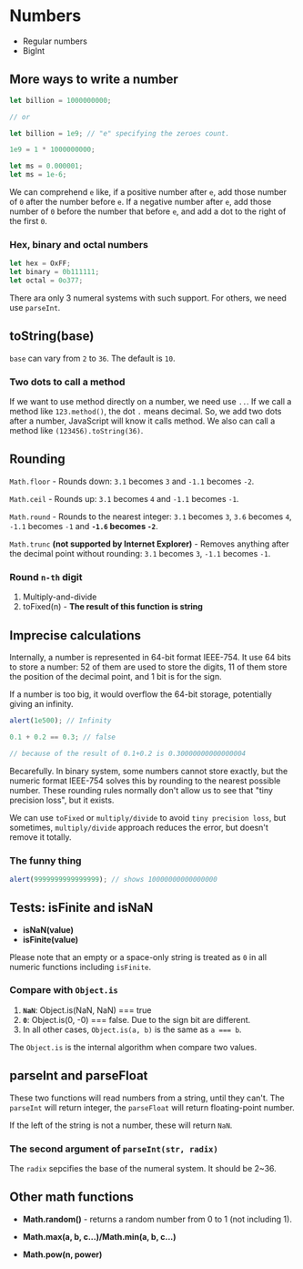 # Numbers

- Regular numbers
- BigInt

## More ways to write a number

```js
let billion = 1000000000;

// or

let billion = 1e9; // "e" specifying the zeroes count.

1e9 = 1 * 1000000000;

let ms = 0.000001;
let ms = 1e-6;
```

We can comprehend `e` like, if a positive number after `e`, add those number of `0` after the number before `e`. If a negative number after `e`, add those number of `0` before the number that before `e`, and add a dot to the right of the first `0`.

### Hex, binary and octal numbers

```js
let hex = OxFF;
let binary = 0b111111;
let octal = 0o377;
```

There ara only 3 numeral systems with such support. For others, we need use `parseInt`.

## toString(base)

`base` can vary from `2` to `36`. The default is `10`.

### Two dots to call a method

If we want to use method directly on a number, we need use `..`. If we call a method like `123.method()`, the dot `.` means decimal. So, we add two dots after a number, JavaScript will know it calls method. We also can call a method like `(123456).toString(36)`.


## Rounding

`Math.floor` - Rounds down: `3.1` becomes `3` and `-1.1` becomes `-2`.

`Math.ceil` - Rounds up: `3.1` becomes `4` and `-1.1` becomes `-1`.

`Math.round` - Rounds to the nearest integer: `3.1` becomes `3`, `3.6` becomes `4`, `-1.1` becomes `-1` and __`-1.6` becomes `-2`__.

`Math.trunc` __(not supported by Internet Explorer)__ - Removes anything after the decimal point without rounding: `3.1` becomes `3`, `-1.1` becomes `-1`.

### Round `n-th` digit

1. Multiply-and-divide
2. toFixed(n) - __The result of this function is string__

## Imprecise calculations

Internally, a number is represented in 64-bit format IEEE-754. It use 64 bits to store a number: 52 of them are used to store the digits, 11 of them store the position of the decimal point, and 1 bit is for the sign.

If a number is too big, it would overflow the 64-bit storage, potentially giving an infinity.

```js
alert(1e500); // Infinity
```

```js
0.1 + 0.2 == 0.3; // false

// because of the result of 0.1+0.2 is 0.30000000000000004
```

Becarefully. In binary system, some numbers cannot store exactly, but the numeric format IEEE-754 solves this by rounding to the nearest possible number. These rounding rules normally don't allow us to see that "tiny precision loss", but it exists.


We can use `toFixed` or `multiply/divide` to avoid `tiny precision loss`, but sometimes, `multiply/divide` approach reduces the error, but doesn't remove it totally.

### The funny thing
```js
alert(9999999999999999); // shows 10000000000000000
```

## Tests: isFinite and isNaN

- __isNaN(value)__
- __isFinite(value)__

Please note that an empty or a space-only string is treated as `0` in all numeric functions including `isFinite`.


### Compare with `Object.is`

1. __`NaN`__: Object.is(NaN, NaN) === true
2. __`0`__: Object.is(0, -0) === false. Due to the sign bit are different.
3. In all other cases, `Object.is(a, b)` is the same as `a === b`.

The `Object.is` is the internal algorithm when compare two values.

## parseInt and parseFloat

These two functions will read numbers from a string, until they can't. The `parseInt` will return integer, the `parseFloat` will return floating-point number.

If the left of the string is not a number, these will return `NaN`.

### The second argument of `parseInt(str, radix)`

The `radix` sepcifies the base of the numeral system. It should be 2~36.

## Other math functions

- __Math.random()__ - returns a random number from 0 to 1 (not including 1).

- __Math.max(a, b, c...)/Math.min(a, b, c...)__

- __Math.pow(n, power)__

